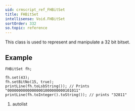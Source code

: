 ```yaml
---
uid: crmscript_ref_FHBitSet
title: FHBitSet
intellisense: Void.FHBitSet
sortOrder: 332
so.topic: reference
---
```



This class is used to represent and manipulate a 32 bit bitset.




## Example


    FHBitSet fh;
    
    fh.set(43);
    fh.setBitNo(15, true);
    printLine(fh.toLsbString()); // Prints "00000000000000001000000000101011"
    printLine(fh.toInteger().toString()); // prints "32811"




1. autolist

